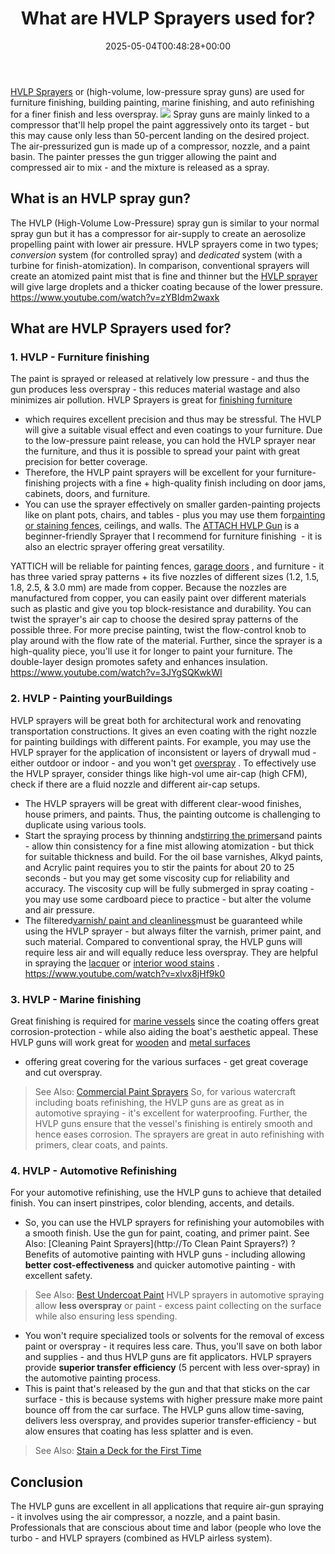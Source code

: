 ﻿---
layout: post
title: What are HVLP Sprayers used for?
date: '2025-05-04T00:48:28+00:00'
categories:
- DIY Paintings
tags: []
slug: /what-are-hvlp-sprayers-used-for/
lastmod: 2025-05-07T12:21:28+03:00
---

[HVLP Sprayers](https://pestpolicy.com/best-hvlp-paint-sprayer-for-latex-paint/)
or (high-volume, low-pressure spray guns) are used for furniture finishing, building painting, marine finishing, and auto refinishing for a finer finish and less overspray.
![](/assets/img/12/Pest-Control.jpg)
Spray guns are mainly linked to a compressor that'll help propel the paint aggressively onto its target - but this may cause only less than 50-percent landing on the desired project.
The air-pressurized gun is made up of a compressor, nozzle, and a paint basin. The painter presses the gun trigger allowing the paint and compressed air to mix - and the mixture is released as a spray.
## What is an HVLP spray gun?
The HVLP (High-Volume Low-Pressure) spray gun is similar to your normal spray gun but it has a compressor for air-supply to create an aerosolize propelling paint with lower air pressure.
HVLP sprayers come in two types;
*conversion*
system (for controlled spray) and
*dedicated*
system (with a turbine for finish-atomization).
In comparison,
conventional
sprayers will create an
atomized paint mist that is fine and thinner but the
[HVLP sprayer](https://pestpolicy.com/how-to-use-an-hvlp-paint-sprayer/)
will give large droplets and a thicker coating because of the lower pressure.
https://www.youtube.com/watch?v=zYBIdm2waxk
## What are HVLP Sprayers used for?
### 1. HVLP - Furniture finishing
The paint is sprayed or released at relatively low pressure - and thus the gun produces less overspray - this reduces material wastage and also minimizes air pollution.
HVLP Sprayers is great for
[finishing furniture](https://pestpolicy.com/best-paint-sprayer-for-furniture/)
- which requires excellent precision and thus may be stressful. The HVLP will give a suitable visual effect and even coatings to your furniture.
Due to the low-pressure paint release, you can hold the HVLP sprayer near the furniture, and thus it is possible to spread your paint with great precision for better coverage.
- Therefore, the HVLP paint sprayers will be excellent for your furniture-finishing projects with a fine + high-quality finish including on door jams, cabinets, doors, and furniture.
- You can use the sprayer effectively on smaller garden-painting projects like on plant pots, chairs, and tables - plus you may use them for[painting or staining fences](https://pestpolicy.com/best-pump-sprayers-for-staining-fences/), ceilings, and walls.
The
[ATTACH HVLP Gun](https://www.amazon.com/dp/B089YV1D4K/?tag=p-policy-20)
is a beginner-friendly Sprayer that I recommend for furniture finishing  - it is also an electric sprayer offering great versatility.

YATTICH will be reliable for painting fences,
[garage doors](https://pestpolicy.com/best-paint-for-metal-garage-door/)
, and furniture - it has three varied spray patterns + its five nozzles of different sizes (1.2, 1.5, 1.8, 2.5, & 3.0 mm) are made from copper.
Because the nozzles are manufactured from copper, you can easily paint over different materials such as plastic and give you top block-resistance and durability.
You can twist the sprayer's air cap to choose the desired spray patterns of the possible three. For more precise painting, twist the flow-control knob to play around with the flow rate of the material.
Further, since the sprayer is a high-quality piece, you'll use it for longer to paint your furniture. The double-layer design promotes safety and enhances insulation.
https://www.youtube.com/watch?v=3JYgSQKwkWI
### 2. HVLP - Painting yourBuildings
HVLP sprayers will be great both for architectural work and renovating transportation constructions. It gives an even coating with the right nozzle for painting buildings with different paints.
For example, you may use the HVLP sprayer for the application of inconsistent or layers of drywall mud - either outdoor or indoor - and you won't get
[overspray](https://pestpolicy.com/prevent-paint-overspray/)
.
To effectively use the
HVLP sprayer, consider things like high-vol
ume air-cap (high CFM), check if there are a fluid nozzle and different air-cap setups.
- The HVLP sprayers will be great with different clear-wood finishes, house primers, and paints. Thus, the painting outcome is challenging to duplicate using various tools.
- Start the spraying process by thinning and[stirring the primers](https://pestpolicy.com/best-bonding-primer-for-kitchen-cabinets/)and paints - allow thin consistency for a fine mist allowing atomization - but thick for suitable thickness and build.
For the oil base varnishes, Alkyd paints, and Acrylic paint requires you to stir the paints for about 20 to 25 seconds - but you may get some viscosity cup for reliability and accuracy.
The viscosity cup will be fully submerged in spray coating - you may use some cardboard piece to practice - but alter the volume and air pressure.
- The filtered[varnish/ paint and cleanliness](https://pestpolicy.com/how-to-clean-an-hvlp-spray-gun/)must be guaranteed while using the HVLP sprayer - but always filter the varnish, primer paint, and such material.
Compared to conventional spray, the HVLP guns will require less air and will equally reduce less overspray. They are helpful in spraying the
[lacquer](https://pestpolicy.com/best-hvlp-spray-gun-for-lacquer/)
or
[interior wood stains](https://pestpolicy.com/best-deck-stain-for-pressure-treated-wood/)
.
https://www.youtube.com/watch?v=xlvx8jHf9k0
### 3. HVLP - Marine finishing
Great finishing is required for
[marine vessels](https://pestpolicy.com/best-paints-for-aluminum-boats/)
since the coating offers great corrosion-protection - while also aiding the boat's aesthetic appeal.
These HVLP guns will work great for
[wooden](https://pestpolicy.com/best-deck-sealer-for-pressure-treated-wood/)
and
[metal surfaces](https://pestpolicy.com/how-to-paint-a-metal-interior-door/)
- offering great covering for the various surfaces - get great coverage and cut overspray.
> See Also:
> [Commercial Paint Sprayers](https://pestpolicy.com/best-commercial-paint-sprayers/)
So, for various watercraft including boats refinishing, the HVLP guns are as great as in automotive spraying - it's excellent for waterproofing.
Further, the HVLP guns ensure that the vessel's finishing is entirely smooth and hence eases corrosion. The sprayers are great in auto refinishing with primers, clear coats, and paints.
### 4. HVLP - Automotive Refinishing
For your automotive refinishing, use the HVLP guns to achieve that detailed finish. You can insert pinstripes, color blending, accents, and details.
- So, you can use the HVLP sprayers for refinishing your automobiles with a smooth finish. Use the gun for paint, coating, and primer paint.
See Also:
[Cleaning Paint Sprayers](http://To Clean Paint Sprayers?)
?
Benefits of automotive painting with HVLP guns - including allowing
**better cost-effectiveness**
and quicker automotive painting - with excellent safety.
> See Also:
> [Best Undercoat Paint](https://pestpolicy.com/best-undercoat-paint/)
HVLP sprayers in automotive spraying allow
**less overspray**
or paint - excess paint collecting on the surface while also ensuring less spending.
- You won't require specialized tools or solvents for the removal of excess paint or overspray - it requires less care. Thus, you'll save on both labor and supplies - and thus HVLP guns are fit applicators.
HVLP sprayers provide
**superior transfer efficiency**
(5 percent with less over-spray) in the automotive painting process.
- This is paint that's released by the gun and that that sticks on the car surface - this is because systems with higher pressure make more paint bounce off from the car surface.
The HVLP guns allow time-saving, delivers less overspray, and provides superior transfer-efficiency - but alow ensures that coating has less splatter and is even.
> See Also:
> [Stain a Deck for the First Time](https://pestpolicy.com/how-to-stain-a-deck-for-the-first-time/)
## Conclusion
The HVLP guns are excellent in all applications that require air-gun spraying - it involves using the air compressor, a nozzle, and a paint basin.
Professionals that are conscious about time and labor (people who love the turbo - and HVLP sprayers (combined as HVLP airless system).